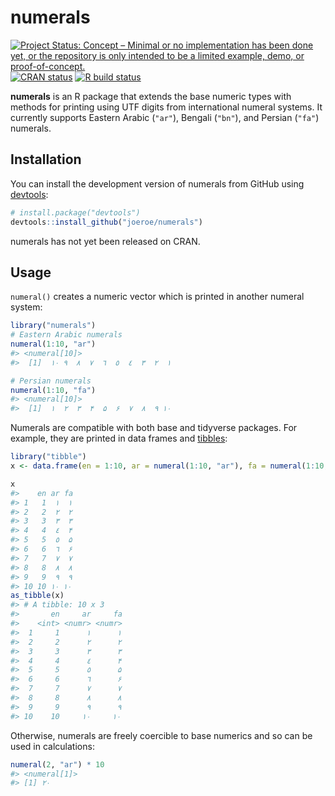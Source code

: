 
<!-- README.md is generated from README.Rmd. Please edit that file -->

# numerals

<!-- badges: start -->

[![Project Status: Concept – Minimal or no implementation has been done
yet, or the repository is only intended to be a limited example, demo,
or
proof-of-concept.](https://www.repostatus.org/badges/latest/concept.svg)](https://www.repostatus.org/#concept)
[![CRAN
status](https://www.r-pkg.org/badges/version/numerals)](https://CRAN.R-project.org/package=numerals)
[![R build
status](https://github.com/joeroe/numerals/workflows/R-CMD-check/badge.svg)](https://github.com/joeroe/numerals/actions)
<!-- badges: end -->

**numerals** is an R package that extends the base numeric types with
methods for printing using UTF digits from international numeral
systems. It currently supports Eastern Arabic (`"ar"`), Bengali
(`"bn"`), and Persian (`"fa"`) numerals.

## Installation

You can install the development version of numerals from GitHub using
[devtools](https://devtools.r-lib.org/):

``` r
# install.package("devtools")
devtools::install_github("joeroe/numerals")
```

numerals has not yet been released on CRAN.

<!--
You can install the released version of numerals from [CRAN](https://CRAN.R-project.org) with:

``` r
install.packages("numerals")
```
-->

## Usage

`numeral()` creates a numeric vector which is printed in another numeral
system:

``` r
library("numerals")
# Eastern Arabic numerals
numeral(1:10, "ar")
#> <numeral[10]>
#>  [1]  ١  ٢  ٣  ٤  ٥  ٦  ٧  ٨  ٩ ١٠

# Persian numerals
numeral(1:10, "fa")
#> <numeral[10]>
#>  [1]  ۱  ۲  ۳  ۴  ۵  ۶  ۷  ۸  ۹ ۱۰
```

Numerals are compatible with both base and tidyverse packages. For
example, they are printed in data frames and
[tibbles](https://tibble.tidyverse.org/):

``` r
library("tibble")
x <- data.frame(en = 1:10, ar = numeral(1:10, "ar"), fa = numeral(1:10, "fa"))

x
#>    en ar fa
#> 1   1  ١  ۱
#> 2   2  ٢  ۲
#> 3   3  ٣  ۳
#> 4   4  ٤  ۴
#> 5   5  ٥  ۵
#> 6   6  ٦  ۶
#> 7   7  ٧  ۷
#> 8   8  ٨  ۸
#> 9   9  ٩  ۹
#> 10 10 ١٠ ۱۰
as_tibble(x)
#> # A tibble: 10 x 3
#>       en     ar     fa
#>    <int> <numr> <numr>
#>  1     1      ١      ۱
#>  2     2      ٢      ۲
#>  3     3      ٣      ۳
#>  4     4      ٤      ۴
#>  5     5      ٥      ۵
#>  6     6      ٦      ۶
#>  7     7      ٧      ۷
#>  8     8      ٨      ۸
#>  9     9      ٩      ۹
#> 10    10     ١٠     ۱۰
```

<!--
And can be used as scales in base and [ggplot2](https://ggplot2.tidyverse.org/):


```
#> Don't know how to automatically pick scale for object of type numeral/vctrs_vctr. Defaulting to continuous.
#> Don't know how to automatically pick scale for object of type numeral/vctrs_vctr. Defaulting to continuous.
```

<img src="man/figures/README-eg-plot-1.png" width="50%" /><img src="man/figures/README-eg-plot-2.png" width="50%" />
-->

Otherwise, numerals are freely coercible to base numerics and so can be
used in calculations:

``` r
numeral(2, "ar") * 10
#> <numeral[1]>
#> [1] ٢٠
```
